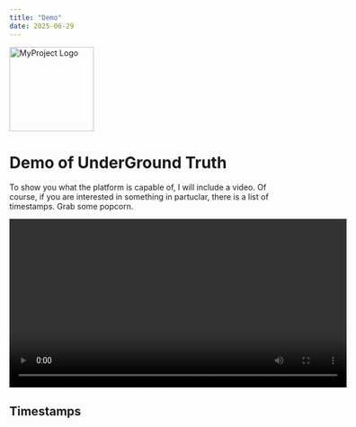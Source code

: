 ```yaml
---
title: "Demo"
date: 2025-06-29
---
```

<p>
  <img src="/underground-truth/assets/logo.png" alt="MyProject Logo" width="150">
</p>

# Demo of UnderGround Truth
To show you what the platform is capable of, I will include a video.
Of course, if you are interested in something in partuclar, there is a list of timestamps.
Grab some popcorn.

<video width="600" controls>
  <source src="assets/demo.mp4" type="video/mp4">
  Your browser does not support the video tag.
</video>


## Timestamps